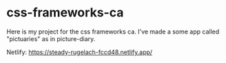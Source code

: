 # css-frameworks-ca

Here is my project for the css frameworks ca. 
I've made a some app called "pictuaries" as in picture-diary.

Netlify: https://steady-rugelach-fccd48.netlify.app/
